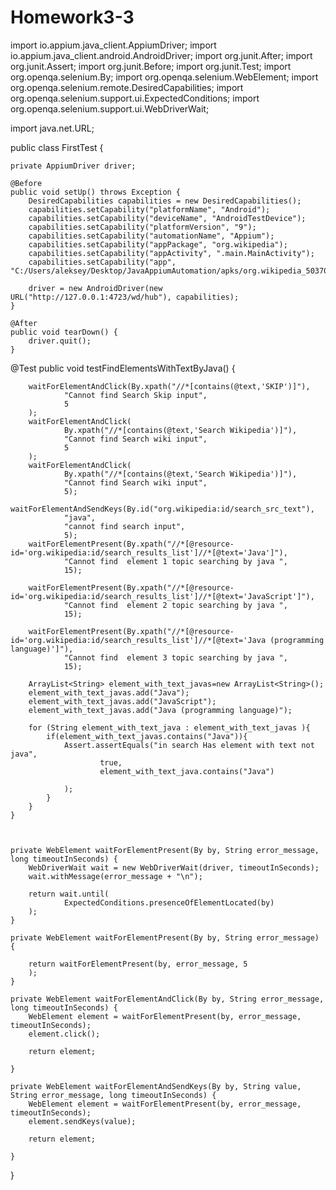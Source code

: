 # Homework3-3
 
import io.appium.java_client.AppiumDriver;
import io.appium.java_client.android.AndroidDriver;
import org.junit.After;
import org.junit.Assert;
import org.junit.Before;
import org.junit.Test;
import org.openqa.selenium.By;
import org.openqa.selenium.WebElement;
import org.openqa.selenium.remote.DesiredCapabilities;
import org.openqa.selenium.support.ui.ExpectedConditions;
import org.openqa.selenium.support.ui.WebDriverWait;

import java.net.URL;

public class FirstTest {

    private AppiumDriver driver;

    @Before
    public void setUp() throws Exception {
        DesiredCapabilities capabilities = new DesiredCapabilities();
        capabilities.setCapability("platformName", "Android");
        capabilities.setCapability("deviceName", "AndroidTestDevice");
        capabilities.setCapability("platformVersion", "9");
        capabilities.setCapability("automationName", "Appium");
        capabilities.setCapability("appPackage", "org.wikipedia");
        capabilities.setCapability("appActivity", ".main.MainActivity");
        capabilities.setCapability("app", "C:/Users/aleksey/Desktop/JavaAppiumAutomation/apks/org.wikipedia_50370_apps.evozi.com.apk");

        driver = new AndroidDriver(new URL("http://127.0.0.1:4723/wd/hub"), capabilities);
    }

    @After
    public void tearDown() {
        driver.quit();
    }

@Test
    public void testFindElementsWithTextByJava() {

        waitForElementAndClick(By.xpath("//*[contains(@text,'SKIP')]"),
                "Cannot find Search Skip input",
                5
        );
        waitForElementAndClick(
                By.xpath("//*[contains(@text,'Search Wikipedia')]"),
                "Cannot find Search wiki input",
                5
        );
        waitForElementAndClick(
                By.xpath("//*[contains(@text,'Search Wikipedia')]"),
                "Cannot find Search wiki input",
                5);
        waitForElementAndSendKeys(By.id("org.wikipedia:id/search_src_text"),
                "java",
                "cannot find search input",
                5);
        waitForElementPresent(By.xpath("//*[@resource-id='org.wikipedia:id/search_results_list']//*[@text='Java']"),
                "Cannot find  element 1 topic searching by java ",
                15);

        waitForElementPresent(By.xpath("//*[@resource-id='org.wikipedia:id/search_results_list']//*[@text='JavaScript']"),
                "Cannot find  element 2 topic searching by java ",
                15);

        waitForElementPresent(By.xpath("//*[@resource-id='org.wikipedia:id/search_results_list']//*[@text='Java (programming language)']"),
                "Cannot find  element 3 topic searching by java ",
                15);
        
        ArrayList<String> element_with_text_javas=new ArrayList<String>();
        element_with_text_javas.add("Java");
        element_with_text_javas.add("JavaScript");
        element_with_text_javas.add("Java (programming language)");
     
        for (String element_with_text_java : element_with_text_javas ){
            if(element_with_text_javas.contains("Java")){
                Assert.assertEquals("in search Has element with text not java",
                        true,
                        element_with_text_java.contains("Java")

                );
            }
        }
    }



    private WebElement waitForElementPresent(By by, String error_message, long timeoutInSeconds) {
        WebDriverWait wait = new WebDriverWait(driver, timeoutInSeconds);
        wait.withMessage(error_message + "\n");

        return wait.until(
                ExpectedConditions.presenceOfElementLocated(by)
        );
    }

    private WebElement waitForElementPresent(By by, String error_message) {

        return waitForElementPresent(by, error_message, 5
        );
    }

    private WebElement waitForElementAndClick(By by, String error_message, long timeoutInSeconds) {
        WebElement element = waitForElementPresent(by, error_message, timeoutInSeconds);
        element.click();

        return element;

    }

    private WebElement waitForElementAndSendKeys(By by, String value, String error_message, long timeoutInSeconds) {
        WebElement element = waitForElementPresent(by, error_message, timeoutInSeconds);
        element.sendKeys(value);

        return element;

    }

}